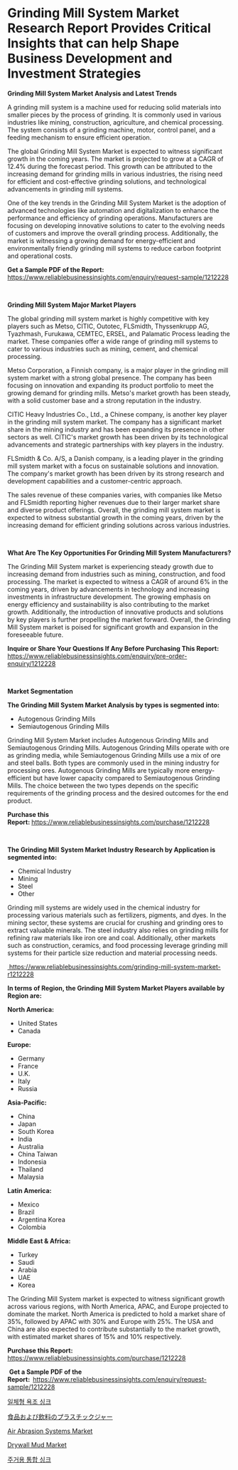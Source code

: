 <p><h1>Grinding Mill System Market Research Report Provides Critical Insights that can help Shape Business Development and Investment Strategies</h1></p><p><strong>Grinding Mill System Market Analysis and Latest Trends</strong></p>
<p><p>A grinding mill system is a machine used for reducing solid materials into smaller pieces by the process of grinding. It is commonly used in various industries like mining, construction, agriculture, and chemical processing. The system consists of a grinding machine, motor, control panel, and a feeding mechanism to ensure efficient operation.</p><p>The global Grinding Mill System Market is expected to witness significant growth in the coming years. The market is projected to grow at a CAGR of 12.4% during the forecast period. This growth can be attributed to the increasing demand for grinding mills in various industries, the rising need for efficient and cost-effective grinding solutions, and technological advancements in grinding mill systems.</p><p>One of the key trends in the Grinding Mill System Market is the adoption of advanced technologies like automation and digitalization to enhance the performance and efficiency of grinding operations. Manufacturers are focusing on developing innovative solutions to cater to the evolving needs of customers and improve the overall grinding process. Additionally, the market is witnessing a growing demand for energy-efficient and environmentally friendly grinding mill systems to reduce carbon footprint and operational costs.</p></p>
<p><strong>Get a Sample PDF of the Report:&nbsp;</strong> <a href="https://www.reliablebusinessinsights.com/enquiry/request-sample/1212228">https://www.reliablebusinessinsights.com/enquiry/request-sample/1212228</a></p>
<p>&nbsp;</p>
<p><strong>Grinding Mill System Major Market Players</strong></p>
<p><p>The global grinding mill system market is highly competitive with key players such as Metso, CITIC, Outotec, FLSmidth, Thyssenkrupp AG, Tyazhmash, Furukawa, CEMTEC, ERSEL, and Palamatic Process leading the market. These companies offer a wide range of grinding mill systems to cater to various industries such as mining, cement, and chemical processing.</p><p>Metso Corporation, a Finnish company, is a major player in the grinding mill system market with a strong global presence. The company has been focusing on innovation and expanding its product portfolio to meet the growing demand for grinding mills. Metso's market growth has been steady, with a solid customer base and a strong reputation in the industry.</p><p>CITIC Heavy Industries Co., Ltd., a Chinese company, is another key player in the grinding mill system market. The company has a significant market share in the mining industry and has been expanding its presence in other sectors as well. CITIC's market growth has been driven by its technological advancements and strategic partnerships with key players in the industry.</p><p>FLSmidth & Co. A/S, a Danish company, is a leading player in the grinding mill system market with a focus on sustainable solutions and innovation. The company's market growth has been driven by its strong research and development capabilities and a customer-centric approach.</p><p>The sales revenue of these companies varies, with companies like Metso and FLSmidth reporting higher revenues due to their larger market share and diverse product offerings. Overall, the grinding mill system market is expected to witness substantial growth in the coming years, driven by the increasing demand for efficient grinding solutions across various industries.</p></p>
<p>&nbsp;</p>
<p><strong>What Are The Key Opportunities For Grinding Mill System Manufacturers?</strong></p>
<p><p>The Grinding Mill System market is experiencing steady growth due to increasing demand from industries such as mining, construction, and food processing. The market is expected to witness a CAGR of around 6% in the coming years, driven by advancements in technology and increasing investments in infrastructure development. The growing emphasis on energy efficiency and sustainability is also contributing to the market growth. Additionally, the introduction of innovative products and solutions by key players is further propelling the market forward. Overall, the Grinding Mill System market is poised for significant growth and expansion in the foreseeable future.</p></p>
<p><strong>Inquire or Share Your Questions If Any Before Purchasing This Report:</strong> <a href="https://www.reliablebusinessinsights.com/enquiry/pre-order-enquiry/1212228">https://www.reliablebusinessinsights.com/enquiry/pre-order-enquiry/1212228</a></p>
<p>&nbsp;</p>
<p><strong>Market Segmentation</strong></p>
<p><strong>The Grinding Mill System Market Analysis by types is segmented into:</strong></p>
<p><ul><li>Autogenous Grinding Mills</li><li>Semiautogenous Grinding Mills</li></ul></p>
<p><p>Grinding Mill System Market includes Autogenous Grinding Mills and Semiautogenous Grinding Mills. Autogenous Grinding Mills operate with ore as grinding media, while Semiautogenous Grinding Mills use a mix of ore and steel balls. Both types are commonly used in the mining industry for processing ores. Autogenous Grinding Mills are typically more energy-efficient but have lower capacity compared to Semiautogenous Grinding Mills. The choice between the two types depends on the specific requirements of the grinding process and the desired outcomes for the end product.</p></p>
<p><strong>Purchase this Report:&nbsp;</strong><a href="https://www.reliablebusinessinsights.com/purchase/1212228">https://www.reliablebusinessinsights.com/purchase/1212228</a></p>
<p>&nbsp;</p>
<p><strong>The Grinding Mill System Market Industry Research by Application is segmented into:</strong></p>
<p><ul><li>Chemical Industry</li><li>Mining</li><li>Steel</li><li>Other</li></ul></p>
<p><p>Grinding mill systems are widely used in the chemical industry for processing various materials such as fertilizers, pigments, and dyes. In the mining sector, these systems are crucial for crushing and grinding ores to extract valuable minerals. The steel industry also relies on grinding mills for refining raw materials like iron ore and coal. Additionally, other markets such as construction, ceramics, and food processing leverage grinding mill systems for their particle size reduction and material processing needs.</p></p>
<p><a href="https://www.reliablebusinessinsights.com/grinding-mill-system-market-r1212228">&nbsp;https://www.reliablebusinessinsights.com/grinding-mill-system-market-r1212228</a></p>
<p><strong>In terms of Region, the Grinding Mill System Market Players available by Region are:</strong></p>
<p>
    <p> <strong> North America: </strong>
        <ul>
            <li>United States</li>
            <li>Canada</li>
        </ul>
        </p> 
    <p> <strong> Europe: </strong>
        <ul>
            <li>Germany</li>
            <li>France</li>
            <li>U.K.</li>
            <li>Italy</li>
            <li>Russia</li>
        </ul>
        </p> 
    <p> <strong> Asia-Pacific: </strong>
        <ul>
            <li>China</li>
            <li>Japan</li>
            <li>South Korea</li>
            <li>India</li>
            <li>Australia</li>
            <li>China Taiwan</li>
            <li>Indonesia</li>
            <li>Thailand</li>
            <li>Malaysia</li>
        </ul>
        </p> 
    <p> <strong> Latin America: </strong>
        <ul>
            <li>Mexico</li>
            <li>Brazil</li>
            <li>Argentina Korea</li>
            <li>Colombia</li>
        </ul>
        </p> 
    <p> <strong> Middle East & Africa: </strong>
        <ul>
            <li>Turkey</li>
            <li>Saudi</li>
            <li>Arabia</li>
            <li>UAE</li>
            <li>Korea</li>
        </ul>
    </p>
    </p>
<p><p>The Grinding Mill System market is expected to witness significant growth across various regions, with North America, APAC, and Europe projected to dominate the market. North America is predicted to hold a market share of 35%, followed by APAC with 30% and Europe with 25%. The USA and China are also expected to contribute substantially to the market growth, with estimated market shares of 15% and 10% respectively.</p></p>
<p><strong>Purchase this Report: </strong><a href="https://www.reliablebusinessinsights.com/purchase/1212228">https://www.reliablebusinessinsights.com/purchase/1212228</a></p>
<p>&nbsp;<strong>Get a Sample PDF of the Report:&nbsp;&nbsp;</strong><a href="https://www.reliablebusinessinsights.com/enquiry/request-sample/1212228">https://www.reliablebusinessinsights.com/enquiry/request-sample/1212228</a></p>
<p><strong></strong></p>
<p><p><a href="https://github.com/KellyLyncyh543964/Market-Research-Report-List-2/blob/main/858791195535.md">일체형 욕조 싱크</a></p><p><a href="https://github.com/AbigaleHuel/Market-Research-Report-List-1/blob/main/3152915101992.md">食品および飲料のプラスチックジャー</a></p><p><a href="https://github.com/BryceTownsendr/Market-Research-Report-List-5/blob/main/air-abrasion-systems-market.md">Air Abrasion Systems Market</a></p><p><a href="https://github.com/mahnoor2003/Market-Research-Report-List-4/blob/main/drywall-mud-market.md">Drywall Mud Market</a></p><p><a href="https://github.com/laholand/Market-Research-Report-List-4/blob/main/133926895534.md">주거용 통합 싱크</a></p></p>